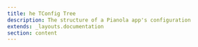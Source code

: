 ```yaml
---
title: he TConfig Tree
description: The structure of a Pianola app's configuration
extends: _layouts.documentation
section: content
---
```

